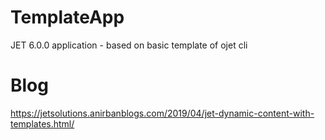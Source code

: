 # TemplateApp
JET 6.0.0 application - based on basic template of ojet cli

# Blog
https://jetsolutions.anirbanblogs.com/2019/04/jet-dynamic-content-with-templates.html/
